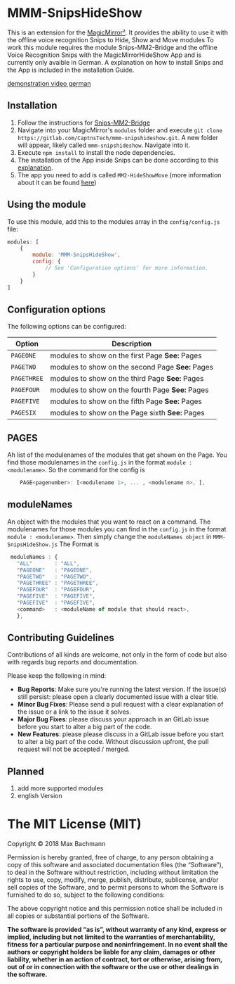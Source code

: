 # MMM-SnipsHideShow

This is an extension for the [MagicMirror²](https://github.com/MichMich/MagicMirror).  It provides the ability to use it with the offline voice recognition Snips to Hide, Show and Move modules
To work this module requires the module Snips-MM2-Bridge and the offline Voice Recognition Snips with the MagicMirrorHideShow App and is currently only avaible in German. A explanation on how to install Snips and the App is included in the installation Guide.

[demonstration video german](https://www.youtube.com/watch?v=09XWlDiJ6dM)


## Installation
1. Follow the instructions for [Snips-MM2-Bridge](https://gitlab.com/CaptnsTech/snips-mm2-bridge)
2. Navigate into your MagicMirror's `modules` folder and execute `git clone https://gitlab.com/CaptnsTech/mmm-snipshideshow.git`. A new folder will appear, likely called `mmm-snipshideshow`.  Navigate into it.
3. Execute `npm install` to install the node dependencies.
5. The installation of the App inside Snips can be done according to this [explanation](https://snips.gitbook.io/getting-started/install-an-assistant). 
6. The app you need to add is called `MM2-HideShowMove` (more information about it can be found [here](https://gitlab.com/CaptnsTech/Snips-MagicMirror2))


## Using the module

To use this module, add this to the modules array in the `config/config.js` file:
````javascript
modules: [
	{
		module: 'MMM-SnipsHideShow',
		config: {
			// See 'Configuration options' for more information.
		}
	}
]
````

## Configuration options

The following options can be configured:

| Option  | Description  |
|---|---|
| `PAGEONE`  | modules to show on the first Page **See:** Pages |
| `PAGETWO`  | modules to show on the second Page **See:** Pages |
| `PAGETHREE`  | modules to show on the third Page **See:** Pages |
| `PAGEFOUR`  | modules to show on the fourth Page **See:** Pages |
| `PAGEFIVE`  | modules to show on the fifth Page **See:** Pages |
| `PAGESIX`  | modules to show on the Page sixth **See:** Pages |

## PAGES

Ah list of the modulenames of the modules that get shown on the Page. You find those modulenames in the `config.js` in the format `module : <modulename>`.
So the command for the config is 
```javascript
	PAGE<pagenumber>: [<modulename 1>, ... , <modulename n>, ],
```

## moduleNames

An object with the modules that you want to react on a command. The modulenames for those modules you can find in the `config.js` in the format `module : <modulename>`. Then simply change the `moduleNames object` in `MMM-SnipsHideShow.js`
The Format is 
```javascript
 moduleNames : {
   "ALL"       : "ALL",
   "PAGEONE"   : "PAGEONE",
   "PAGETWO"   : "PAGETWO",
   "PAGETHREE" : "PAGETHREE",
   "PAGEFOUR"  : "PAGEFOUR",
   "PAGEFIVE"  : "PAGEFIVE",
   "PAGEFIVE"  : "PAGEFIVE",
   <command>   : <moduleName of module that should react>,
   },
```

## Contributing Guidelines

Contributions of all kinds are welcome, not only in the form of code but also with regards bug reports and documentation.

Please keep the following in mind:

- **Bug Reports**:  Make sure you're running the latest version. If the issue(s) still persist: please open a clearly documented issue with a clear title.
- **Minor Bug Fixes**: Please send a pull request with a clear explanation of the issue or a link to the issue it solves.
- **Major Bug Fixes**: please discuss your approach in an GitLab issue before you start to alter a big part of the code.
- **New Features**: please please discuss in a GitLab issue before you start to alter a big part of the code. Without discussion upfront, the pull request will not be accepted / merged.


## Planned
1. add more supported modules
2. english Version


The MIT License (MIT)
=====================

Copyright © 2018 Max Bachmann

Permission is hereby granted, free of charge, to any person
obtaining a copy of this software and associated documentation
files (the “Software”), to deal in the Software without
restriction, including without limitation the rights to use,
copy, modify, merge, publish, distribute, sublicense, and/or sell
copies of the Software, and to permit persons to whom the
Software is furnished to do so, subject to the following
conditions:

The above copyright notice and this permission notice shall be
included in all copies or substantial portions of the Software.

**The software is provided “as is”, without warranty of any kind, express or implied, including but not limited to the warranties of merchantability, fitness for a particular purpose and noninfringement. In no event shall the authors or copyright holders be liable for any claim, damages or other liability, whether in an action of contract, tort or otherwise, arising from, out of or in connection with the software or the use or other dealings in the software.**
